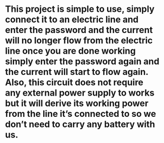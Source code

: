 #  This project is simple to use, simply connect it to an electric line and enter the password and the current will no longer flow from the electric line once you are done working simply enter the password again and the current will start to flow again. Also, this circuit does not require any external power supply to works but it will derive its working power from the line it’s connected to so we don’t need to carry any battery with us.
